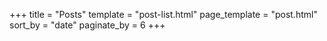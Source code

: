 +++
title = "Posts"
template = "post-list.html"
page_template = "post.html"
sort_by = "date"
paginate_by = 6
+++